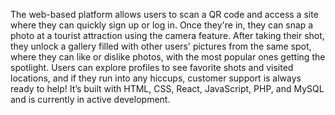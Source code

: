 The web-based platform allows users to scan a QR code and access a site where they can quickly sign up or log in. Once they're in, they can snap a photo at a tourist attraction using the camera feature. After taking their shot, they unlock a gallery filled with other users' pictures from the same spot, where they can like or dislike photos, with the most popular ones getting the spotlight. Users can explore profiles to see favorite shots and visited locations, and if they run into any hiccups, customer support is always ready to help! It’s built with HTML, CSS, React, JavaScript, PHP, and MySQL and is currently in active development.
